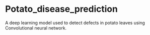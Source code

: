 # Potato_disease_prediction
A deep learning model used to detect defects in potato leaves using Convolutional neural network.
